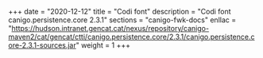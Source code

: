+++
date        = "2020-12-12"
title       = "Codi font"
description = "Codi font canigo.persistence.core 2.3.1"
sections    = "canigo-fwk-docs"
enllac		= "https://hudson.intranet.gencat.cat/nexus/repository/canigo-maven2/cat/gencat/ctti/canigo.persistence.core/2.3.1/canigo.persistence.core-2.3.1-sources.jar"
weight		= 1
+++
